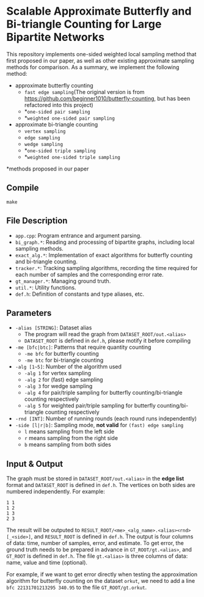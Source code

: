 # Scalable Approximate Butterfly and Bi-triangle Counting for Large Bipartite Networks

This repository implements one-sided weighted local sampling method that first proposed in our paper, as well as other existing approximate sampling methods for comparison. As a summary, we implement the following method:

-  approximate butterfly counting
   -  `fast edge sampling`(The original version is from https://github.com/beginner1010/butterfly-counting, but has been refactored into this project)
   -  *`one-sided pair sampling`
   -  *`weighted one-sided pair sampling`
-  approximate bi-triangle counting
   -  `vertex sampling`
   -  `edge sampling`
   -  `wedge sampling`
   -  *`one-sided triple sampling`
   -  *`weighted one-sided triple sampling`

*methods proposed in our paper

## Compile

```shell
make
```

## File Description

-  `app.cpp`: Program entrance and argument parsing.
-  `bi_graph.*`: Reading and processing of bipartite graphs, including local sampling methods.
-  `exact_alg.*`: Implementation of exact algorithms for butterfly counting and bi-triangle counting.
-  `tracker.*`: Tracking sampling algorithms, recording the time required for each number of samples and the corresponding error rate.
-  `gt_manager.*`: Managing ground truth.
-  `util.*`: Utility functions.
-  `def.h`: Definition of constants and type aliases, etc.

## Parameters

-  `-alias [STRING]`: Dataset alias
   -  The program will read the graph from `DATASET_ROOT/out.<alias>`
   -  `DATASET_ROOT` is defined in `def.h`, please motify it before compiling
-  `-me [bfc|btc]`: Patterns that require quantity counting
   -  `-me bfc` for butterfly counting
   -  `-me btc` for bi-triangle counting
-  `-alg [1~5]`: Number of the algorithm used
   -  `-alg 1` for vertex sampling
   -  `-alg 2` for (fast) edge sampling
   -  `-alg 3` for wedge sampling
   -  `-alg 4` for pair/triple sampling for butterfly counting/bi-triangle counting respectively  
   -  `-alg 5` for weighted pair/triple sampling for butterfly counting/bi-triangle counting respectively  
-  `-rnd [INT]`: Number of running rounds (each round runs independently)
-  `-side [l|r|b]`: Sampling mode, **not valid** for `(fast) edge sampling`
   -  `l` means sampling from the left side
   -  `r` means sampling from the right side
   -  `b` means sampling from both sides

## Input & Output

The graph must be stored in `DATASET_ROOT/out.<alias>` in the **edge list** format and `DATASET_ROOT` is defined in `def.h`. The vertices on both sides are numbered independently. For example:

```
1 1
1 2
1 3
2 3
```

The result will be outputed to `RESULT_ROOT/<me>_<alg_name>.<alias><rnd>[_<side>]`, and `RESULT_ROOT` is defined in `def.h`. The output is four columns of data: time, number of samples, error, and estimate. To get error, the ground truth needs to be prepared in advance in `GT_ROOT/gt.<alias>`, and `GT_ROOT` is defined in `def.h`. The file `gt.<alias>` is three columns of data: name, value and time (optional). 

For example, if we want to get error directly when testing the approximation algorithm for butterfly counting on the dataset `orkut`, we need to add a line `bfc 22131701213295 340.95` to the file `GT_ROOT/gt.orkut`. 

